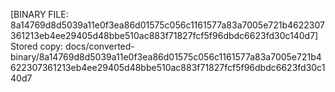 [BINARY FILE: 8a14769d8d5039a11e0f3ea86d01575c056c1161577a83a7005e721b4622307361213eb4ee29405d48bbe510ac883f71827fcf5f96dbdc6623fd30c140d7]
Stored copy: docs/converted-binary/8a14769d8d5039a11e0f3ea86d01575c056c1161577a83a7005e721b4622307361213eb4ee29405d48bbe510ac883f71827fcf5f96dbdc6623fd30c140d7

